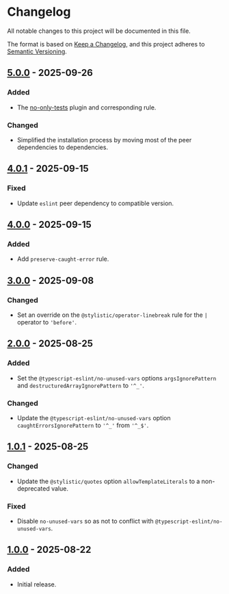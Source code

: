 Changelog
=========

All notable changes to this project will be documented in this file.

The format is based on [Keep a Changelog](https://keepachangelog.com/en/1.1.0/),
and this project adheres to [Semantic Versioning](https://semver.org/spec/v2.0.0.html).

[5.0.0] - 2025-09-26
--------------------

### Added

- The [no-only-tests](https://github.com/levibuzolic/eslint-plugin-no-only-tests) plugin and corresponding rule.

### Changed

- Simplified the installation process by moving most of the peer dependencies to dependencies.

[4.0.1] - 2025-09-15
--------------------

### Fixed

- Update `eslint` peer dependency to compatible version.

[4.0.0] - 2025-09-15
--------------------

### Added

- Add `preserve-caught-error` rule.

[3.0.0] - 2025-09-08
--------------------

### Changed

- Set an override on the `@stylistic/operator-linebreak` rule for the `|` operator to `'before'`.

[2.0.0] - 2025-08-25
--------------------

### Added

- Set the `@typescript-eslint/no-unused-vars` options `argsIgnorePattern` and `destructuredArrayIgnorePattern` to `'^_'`.

### Changed

- Update the `@typescript-eslint/no-unused-vars` option `caughtErrorsIgnorePattern` to `'^_'` from `'^_$'`.

[1.0.1] - 2025-08-25
--------------------

### Changed

- Update the `@stylistic/quotes` option `allowTemplateLiterals` to a non-deprecated value.

### Fixed

- Disable `no-unused-vars` so as not to conflict with `@typescript-eslint/no-unused-vars`.

[1.0.0] - 2025-08-22
--------------------

### Added

- Initial release.

[5.0.0]: https://github.com/jbenner-radham/eslint-config/compare/v4.0.1...v5.0.0
[4.0.1]: https://github.com/jbenner-radham/eslint-config/compare/v4.0.0...v4.0.1
[4.0.0]: https://github.com/jbenner-radham/eslint-config/compare/v3.0.0...v4.0.0
[3.0.0]: https://github.com/jbenner-radham/eslint-config/compare/v2.0.0...v3.0.0
[2.0.0]: https://github.com/jbenner-radham/eslint-config/compare/v1.0.1...v2.0.0
[1.0.1]: https://github.com/jbenner-radham/eslint-config/compare/v1.0.0...v1.0.1
[1.0.0]: https://github.com/jbenner-radham/eslint-config/releases/tag/v1.0.0
